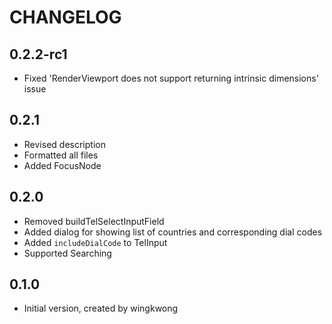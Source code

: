 # CHANGELOG

## 0.2.2-rc1
- Fixed 'RenderViewport does not support returning intrinsic dimensions' issue

## 0.2.1
- Revised description 
- Formatted all files
- Added FocusNode

## 0.2.0
- Removed buildTelSelectInputField
- Added dialog for showing list of countries and corresponding dial codes
- Added `includeDialCode` to TelInput
- Supported Searching

## 0.1.0
- Initial version, created by wingkwong